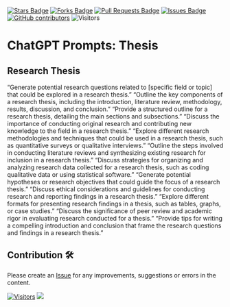 <a href="https://github.com/drshahizan/Generative-AI-Playground/stargazers"><img src="https://img.shields.io/github/stars/drshahizan/Generative-AI-Playground" alt="Stars Badge"/></a>
<a href="https://github.com/drshahizan/Generative-AI-Playground/network/members"><img src="https://img.shields.io/github/forks/drshahizan/Generative-AI-Playground" alt="Forks Badge"/></a>
<a href="https://github.com/drshahizan/Generative-AI-Playground/pulls"><img src="https://img.shields.io/github/issues-pr/drshahizan/Generative-AI-Playground" alt="Pull Requests Badge"/></a>
<a href="https://github.com/drshahizan/Generative-AI-Playground"><img src="https://img.shields.io/github/issues/drshahizan/Generative-AI-Playground" alt="Issues Badge"/></a>
<a href="https://github.com/drshahizan/Generative-AI-Playground/graphs/contributors"><img alt="GitHub contributors" src="https://img.shields.io/github/contributors/drshahizan/Generative-AI-Playground?color=2b9348"></a>
![Visitors](https://api.visitorbadge.io/api/visitors?path=https%3A%2F%2Fgithub.com%2Fdrshahizan%2Generative-AI-Playground&labelColor=%23d9e3f0&countColor=%23697689&style=flat)

# ChatGPT Prompts: Thesis

## Research Thesis
“Generate potential research questions related to [specific field or topic] that could be explored in a research thesis.”
“Outline the key components of a research thesis, including the introduction, literature review, methodology, results, discussion, and conclusion.”
“Provide a structured outline for a research thesis, detailing the main sections and subsections.”
“Discuss the importance of conducting original research and contributing new knowledge to the field in a research thesis.”
“Explore different research methodologies and techniques that could be used in a research thesis, such as quantitative surveys or qualitative interviews.”
“Outline the steps involved in conducting literature reviews and synthesizing existing research for inclusion in a research thesis.”
“Discuss strategies for organizing and analyzing research data collected for a research thesis, such as coding qualitative data or using statistical software.”
“Generate potential hypotheses or research objectives that could guide the focus of a research thesis.”
“Discuss ethical considerations and guidelines for conducting research and reporting findings in a research thesis.”
“Explore different formats for presenting research findings in a thesis, such as tables, graphs, or case studies.”
“Discuss the significance of peer review and academic rigor in evaluating research conducted for a thesis.”
“Provide tips for writing a compelling introduction and conclusion that frame the research questions and findings in a research thesis.”

## Contribution 🛠️
Please create an [Issue](https://github.com/drshahizan/Generative-AI-Playground/issues) for any improvements, suggestions or errors in the content.

[![Visitors](https://api.visitorbadge.io/api/visitors?path=https%3A%2F%2Fgithub.com%2Fdrshahizan&labelColor=%23697689&countColor=%23555555&style=plastic)](https://visitorbadge.io/status?path=https%3A%2F%2Fgithub.com%2Fdrshahizan)
![](https://hit.yhype.me/github/profile?user_id=81284918)



